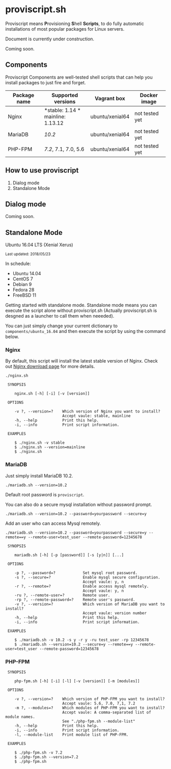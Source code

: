 # proviscript.sh

Proviscript means **P**rovisioning **S**hell **Scripts**, to do fully automatic installations of most popular packages for Linux servers.

Document is currently under construction.

Coming soon.

## Components

Proviscript Components are well-tested shell scripts that can help you install packages to just fire and forget. 

| Package name  | Supported versions | Vagrant box | Docker image |
|---|---|---|---|
|  Nginx |  *stable: 1.14 *<br />mainline: 1.13.12 | ubuntu/xenial64 | not tested yet |
|  MariaDB |  *10.2* | ubuntu/xenial64 | not tested yet |
|  PHP-FPM |  *7.2*, 7.1, 7.0, 5.6 | ubuntu/xenial64 | not tested yet |


## How to use proviscript

1. Dialog mode
2. Standalone Mode

## Dialog mode

Coming soon.

## Standalone Mode

Ubuntu 16.04 LTS (Xenial Xerus)

<small>Last updated: 2018/05/23</small>

In schedule:

* Ubuntu 14.04
* CentOS 7
* Debian 9
* Fedora 28
* FreeBSD 11

Getting started with standalone mode. Standalone mode means you can execute the script alone without proviscript.sh 
(Actually proviscript.sh is desgned as a launcher to call them when neeeded). 

You can just simply change your current dictionary to `components/ubuntu_16.04` and then execute the script by using the command below. 

### Nginx

By default, this script will install the latest stable version of Nginx.
Check out <a href="https://nginx.org/en/download.html">Nginx download page</a> for more details.

```
./nginx.sh
```


```
 SYNOPSIS

    nginx.sh [-h] [-i] [-v [version]]

 OPTIONS

    -v ?, --version=?    Which version of Nginx you want to install?
                         Accept vaule: stable, mainline
    -h, --help           Print this help.
    -i, --info           Print script information.

 EXAMPLES

    $ ./nginx.sh -v stable
    $ ./nginx.sh --version=mainline
    $ ./nginx.sh
```

### MariaDB

Just simply install MariaDB 10.2.
```
./mariadb.sh --version=10.2
```
Default root password is `proviscript`.

You can also do a secure mysql installation without password prompt.

```
./mariadb.sh --version=10.2 --password=yourpassword --secure=y
```
Add an user who can access Mysql remotely.
```
./mariadb.sh --version=10.2 --password=yourpassword --secure=y --remote==y --remote-user=test_user --remote-password=12345678
```

```
 SYNOPSIS

    mariadb.sh [-h] [-p [password]] [-s [y|n]] [...]

 OPTIONS

    -p ?, --password=?            Set mysql root password.
    -s ?, --secure=?              Enable mysql secure configuration.
                                  Accept vaule: y, n
    -r ?, --remote=?              Enable access mysql remotely.
                                  Accept vaule: y, n
    -ru ?, --remote-user=?        Remote user.
    -rp ?, --remote-password=?    Remote user's password.
    -v ?, --version=?             Which version of MariaDB you want to install?
                                  Accept vaule: version number
    -h, --help                    Print this help.
    -i, --info                    Print script information.

 EXAMPLES

    $ ./mariadb.sh -v 10.2 -s y -r y -ru test_user -rp 12345678
    $ ./mariadb.sh --version=10.2 --secure=y --remote==y --remote-user=test_user --remote-password=12345678

```
### PHP-FPM

```
 SYNOPSIS

    php-fpm.sh [-h] [-i] [-l] [-v [version]] [-m [modules]]

 OPTIONS

    -v ?, --version=?    Which version of PHP-FPM you want to install?
                         Accept vaule: 5.6, 7.0, 7,1, 7.2
    -m ?, --modules=?    Which modules of PHP-FPM you want to install?
                         Accept vaule: A comma-separated list of module names.
                         See "./php-fpm.sh --module-list"
    -h, --help           Print this help.
    -i, --info           Print script information.
    -l, --module-list    Print module list of PHP-FPM.

 EXAMPLES

    $ ./php-fpm.sh -v 7.2
    $ ./php-fpm.sh --version=7.2
    $ ./php-fpm.sh
```
